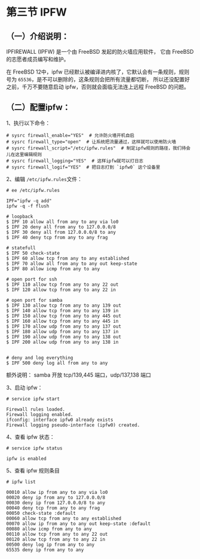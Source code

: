 # 第三节 IPFW

## （一）介绍说明：

IPFIREWALL (IPFW) 是一个由 FreeBSD 发起的防火墙应用软件， 它由 FreeBSD 的志愿者成员编写和维护。

在 FreeBSD 12中，ipfw 已经默认被编译进内核了，它默认会有一条规则，规则号为 `65536`，是不可以删除的，这条规则会把所有流量都切断， 所以还没配置好之前，千万不要随意启动 ipfw，否则就会面临无法连上远程 FreeBSD 的问题。

## （二）配置ipfw：

1、执行以下命令：

```
# sysrc firewall_enable="YES"  # 允许防火墙开机自启
# sysrc firewall_type="open"  # 让系统把流量通过，这样就可以使用防火墙
# sysrc firewall_script="/etc/ipfw.rules"  # 制定ipfw规则的路径，我们待会儿在这里编辑规则
# sysrc firewall_logging="YES"  # 这样ipfw就可以打日志
# sysrc firewall_logif="YES"  # 把日志打到 `ipfw0` 这个设备里
```

2、编辑 `/etc/ipfw.rules`文件：

```
# ee /etc/ipfw.rules 

IPF="ipfw -q add"
ipfw -q -f flush

# loopback 
$ IPF 10 allow all from any to any via lo0
$ IPF 20 deny all from any to 127.0.0.0/8
$ IPF 30 deny all from 127.0.0.0/8 to any
$ IPF 40 deny tcp from any to any frag

# statefull
$ IPF 50 check-state
$ IPF 60 allow tcp from any to any established
$ IPF 70 allow all from any to any out keep-state
$ IPF 80 allow icmp from any to any

# open port for ssh
$ IPF 110 allow tcp from any to any 22 out
$ IPF 120 allow tcp from any to any 22 in

# open port for samba
$ IPF 130 allow tcp from any to any 139 out
$ IPF 140 allow tcp from any to any 139 in
$ IPF 150 allow tcp from any to any 445 out
$ IPF 160 allow tcp from any to any 445 in
$ IPF 170 allow udp from any to any 137 out
$ IPF 180 allow udp from any to any 137 in
$ IPF 190 allow udp from any to any 138 out
$ IPF 200 allow udp from any to any 138 in


# deny and log everything 
$ IPF 500 deny log all from any to any
```

额外说明： samba 开放 tcp/139,445 端口，udp/137,138 端口

3、启动 ipfw：

```
# service ipfw start

Firewall rules loaded.
Firewall logging enabled.
ifconfig: interface ipfw0 already exists
Firewall logging pseudo-interface (ipfw0) created.
```

4、查看 ipfw 状态：

```
# service ipfw status

ipfw is enabled
```

5、查看 ipfw 规则条目

```
# ipfw list

00010 allow ip from any to any via lo0
00020 deny ip from any to 127.0.0.0/8
00030 deny ip from 127.0.0.0/8 to any
00040 deny tcp from any to any frag
00050 check-state :default
00060 allow tcp from any to any established
00070 allow ip from any to any out keep-state :default
00080 allow icmp from any to any
00110 allow tcp from any to any 22 out
00120 allow tcp from any to any 22 in
00500 deny log ip from any to any
65535 deny ip from any to any
```
